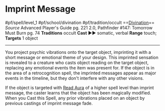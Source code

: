 # Imprint Message
#pf/spell/level_1 #pf/school/divination #pf/tradition/occult
==[Divination](../../../Traits/Divination.md)==
*Source* Advanced Player's Guide pg. 221 2.0, Pathfinder #147: Tomorrow Must Burn pg. 74
**Traditions** occult
**Cast** ►► somatic, verbal
**Range** touch; **Targets** 1 object

---
You project psychic vibrations onto the target object, imprinting it with a short message or emotional theme of your design. This imprinted sensation is revealed to a creature who casts object reading on the target object, replacing any emotional events the item was present for. If the object is in the area of a retrocognition spell, the imprinted messages appear as major events in the timeline, but they don't interfere with any other visions.

If the object is targeted with [Read Aura](../Cantrips/Read%20Aura.md) of a higher spell level than imprint message, the caster learns that the object has been magically modified. When you Cast this Spell, any prior vibrations placed on an object by previous castings of imprint message fade.